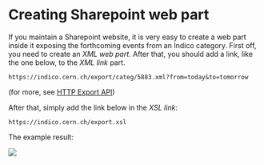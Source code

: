# Creating Sharepoint web part

If you maintain a Sharepoint website, it is very easy to create a web part
inside it exposing the forthcoming events from an Indico category.
First off, you need to create an _XML web part_. After that, you should
add a link, like the one below, to the _XML link_ part.

```
https://indico.cern.ch/export/categ/5883.xml?from=today&to=tomorrow
```
(for more, see [HTTP Export API](https://docs.getindico.io/en/latest/http-api/))

After that, simply add the link below in the _XSL link_:

```
https://indico.cern.ch/export.xsl
```

The example result:

![](../assets/sharepoint_result.png)
